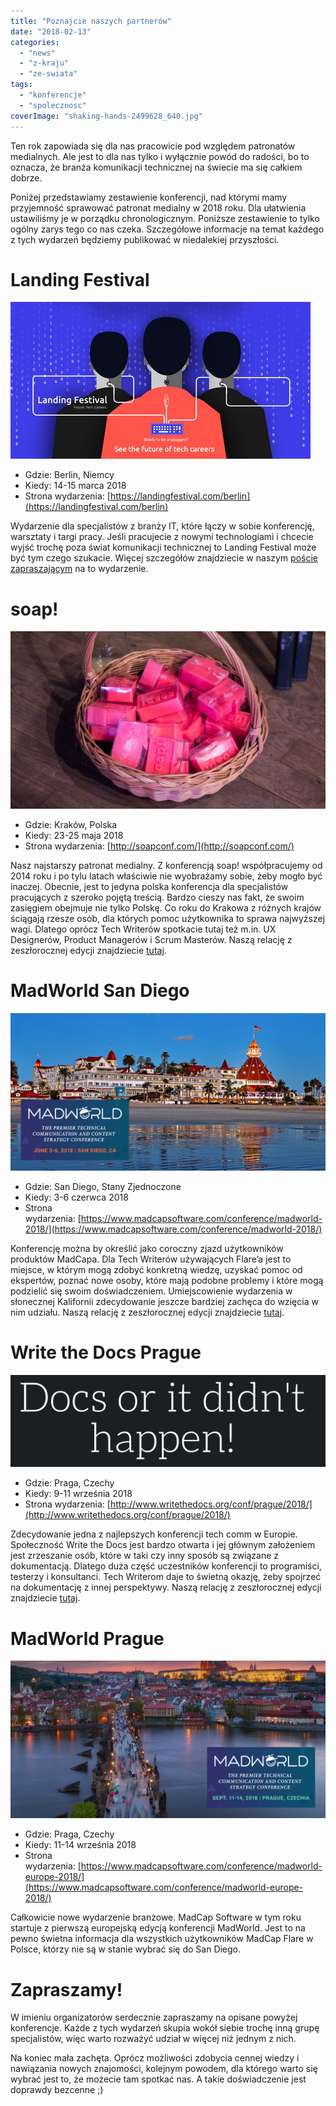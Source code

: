 ```yaml
---
title: "Poznajcie naszych partnerów"
date: "2018-02-13"
categories:
  - "news"
  - "z-kraju"
  - "ze-swiata"
tags:
  - "konferencje"
  - "spolecznosc"
coverImage: "shaking-hands-2499628_640.jpg"
---
```


Ten rok zapowiada się dla nas pracowicie pod względem patronatów medialnych. Ale jest to dla nas tylko i wyłącznie powód do radości, bo to oznacza, że branża komunikacji technicznej na świecie ma się całkiem dobrze.

Poniżej przedstawiamy zestawienie konferencji, nad którymi mamy przyjemność sprawować patronat medialny w 2018 roku. Dla ułatwienia ustawiliśmy je w porządku chronologicznym. Poniższe zestawienie to tylko ogólny zarys tego co nas czeka. Szczegółowe informacje na temat każdego z tych wydarzeń będziemy publikować w niedalekiej przyszłości.

# Landing Festival

[![](images/cables_banners_v3-2.jpg)](http://techwriter.pl/wp-content/uploads/2018/01/cables_banners_v3-2.jpg)

- Gdzie: Berlin, Niemcy
- Kiedy: 14-15 marca 2018
- Strona wydarzenia: [https://landingfestival.com/berlin](https://landingfestival.com/berlin)

Wydarzenie dla specjalistów z branży IT, które łączy w sobie konferencję, warsztaty i targi pracy. Jeśli pracujecie z nowymi technologiami i chcecie wyjść trochę poza świat komunikacji technicznej to Landing Festival może być tym czego szukacie. Więcej szczegółów znajdziecie w naszym [poście zapraszającym](http://techwriter.pl/zapraszamy-na-landing-festival-2018/) na to wydarzenie.

# soap!

[![](images/P1011347soap-urodziny-jasia-1.jpg)](http://techwriter.pl/wp-content/uploads/2018/02/P1011347soap-urodziny-jasia-1.jpg)

- Gdzie: Kraków, Polska
- Kiedy: 23-25 maja 2018
- Strona wydarzenia: [http://soapconf.com/](http://soapconf.com/)

Nasz najstarszy patronat medialny. Z konferencją soap! współpracujemy od 2014 roku i po tylu latach właściwie nie wyobrażamy sobie, żeby mogło być inaczej. Obecnie, jest to jedyna polska konferencja dla specjalistów pracujących z szeroko pojętą treścią. Bardzo cieszy nas fakt, że swoim zasięgiem obejmuje nie tylko Polskę. Co roku do Krakowa z różnych krajów ściągają rzesze osób, dla których pomoc użytkownika to sprawa najwyższej wagi. Dlatego oprócz Tech Writerów spotkacie tutaj też m.in. UX Designerów, Product Managerów i Scrum Masterów. Naszą relację z zeszłorocznej edycji znajdziecie [tutaj](http://techwriter.pl/soap-2017-juz-za-nami-relacja/).

# MadWorld San Diego

[![](images/MW2018-HotelImage-1024x512.jpg)](http://techwriter.pl/wp-content/uploads/2018/02/MW2018-HotelImage-1024x512.jpg)

- Gdzie: San Diego, Stany Zjednoczone
- Kiedy: 3-6 czerwca 2018
- Strona wydarzenia: [https://www.madcapsoftware.com/conference/madworld-2018/](https://www.madcapsoftware.com/conference/madworld-2018/)

Konferencję można by określić jako coroczny zjazd użytkowników produktów MadCapa. Dla Tech Writerów używających Flare’a jest to miejsce, w którym mogą zdobyć konkretną wiedzę, uzyskać pomoc od ekspertów, poznać nowe osoby, które mają podobne problemy i które mogą podzielić się swoim doświadczeniem. Umiejscowienie wydarzenia w słonecznej Kalifornii zdecydowanie jeszcze bardziej zachęca do wzięcia w nim udziału. Naszą relację z zeszłorocznej edycji znajdziecie [tutaj](http://techwriter.pl/madworld-2017-relacja/).

# Write the Docs Prague

[![](images/wtd_docs.png)](http://techwriter.pl/wp-content/uploads/2018/02/wtd_docs.png)

- Gdzie: Praga, Czechy
- Kiedy: 9-11 września 2018
- Strona wydarzenia: [http://www.writethedocs.org/conf/prague/2018/](http://www.writethedocs.org/conf/prague/2018/)

Zdecydowanie jedna z najlepszych konferencji tech comm w Europie. Społeczność Write the Docs jest bardzo otwarta i jej głównym założeniem jest zrzeszanie osób, które w taki czy inny sposób są związane z dokumentacją. Dlatego duża część uczestników konferencji to programiści, testerzy i konsultanci. Tech Writerom daje to świetną okazję, żeby spojrzeć na dokumentację z innej perspektywy. Naszą relację z zeszłorocznej edycji znajdziecie [tutaj](http://techwriter.pl/write-the-docs-prague-2017-relacja/).

# MadWorld Prague

[![](images/MWEU2018-Image1-1024x512.jpg)](http://techwriter.pl/wp-content/uploads/2018/02/MWEU2018-Image1-1024x512.jpg)

- Gdzie: Praga, Czechy
- Kiedy: 11-14 września 2018
- Strona wydarzenia: [https://www.madcapsoftware.com/conference/madworld-europe-2018/](https://www.madcapsoftware.com/conference/madworld-europe-2018/)

Całkowicie nowe wydarzenie branżowe. MadCap Software w tym roku startuje z pierwszą europejską edycją konferencji MadWorld. Jest to na pewno świetna informacja dla wszystkich użytkowników MadCap Flare w Polsce, którzy nie są w stanie wybrać się do San Diego.

# Zapraszamy!

W imieniu organizatorów serdecznie zapraszamy na opisane powyżej konferencje. Każde z tych wydarzeń skupia wokół siebie trochę inną grupę specjalistów, więc warto rozważyć udział w więcej niż jednym z nich.

Na koniec mała zachęta. Oprócz możliwości zdobycia cennej wiedzy i nawiązania nowych znajomości, kolejnym powodem, dla którego warto się wybrać jest to, że możecie tam spotkać nas. A takie doświadczenie jest doprawdy bezcenne ;)
